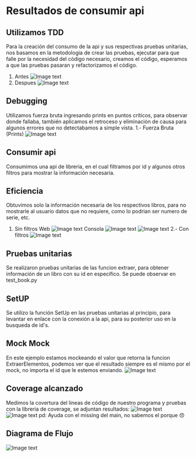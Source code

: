 # Resultados de consumir api 

## Utilizamos TDD
Para la creación del consumo de la api y sus respectivas pruebas unitarias, nos basamos en la metodologia de crear las pruebas, ejecutar para que falle por la necesidad del código necesario, creamos el código, esperamos a que las pruebas pasaran y refactorizamos el código.
1. Antes
![Image text](https://github.com/carlostrejo2308org/proyecto-api-equipo1/blob/main/images/Screenshot%20from%202022-04-22%2001-49-08.png)
2. Despues
![Image text](https://github.com/carlostrejo2308org/proyecto-api-equipo1/blob/main/images/MicrosoftTeams-image%20(1).png)
## Debugging
Utilizamos fuerza bruta ingresando prints en puntos críticos, para observar donde fallaba, también aplicamos el retroceso y eliminación de causa para algunos errores que no detectabamos a simple vista.
1.- Fuerza Bruta (Prints)
![Image text](https://github.com/carlostrejo2308org/proyecto-api-equipo1/blob/main/images/Screenshot%20from%202022-04-22%2001-05-42.png)

## Consumir api
Consumimos una api de libreria, en el cual filtramos por id y algunos otros filtros para mostrar la información necesaria.

## Eficiencia
Obtuvimos solo la información necesaria de los respectivos libros, para no mostrarle al usuario datos que no requiere, como lo podrian ser numero de serie, etc.
1. Sin filtros
Web
![Image text](https://github.com/carlostrejo2308org/proyecto-api-equipo1/blob/main/images/Screenshot%20from%202022-04-22%2001-02-52.png)
Consola
![Image text](https://github.com/carlostrejo2308org/proyecto-api-equipo1/blob/main/images/Screenshot%20from%202022-04-22%2001-21-26.png)
![Image text](https://github.com/carlostrejo2308org/proyecto-api-equipo1/blob/main/images/Screenshot%20from%202022-04-22%2001-31-09.png)
2.- Con filtros
![Image text](https://github.com/carlostrejo2308org/proyecto-api-equipo1/blob/main/images/Screenshot%20from%202022-04-22%2001-04-39.png)

## Pruebas unitarias
Se realizaron pruebas unitarias de las funcion extraer, para obtener información de un libro con su id en especifico.
Se puede observar en test_book.py

## SetUP
Se utilizo la función SetUp en las pruebas unitarias al principio, para levantar en enlace con la conexión a la api, para su posterior uso en la busqueda de id's.

## Mock Mock
En este ejemplo estamos mockeando el valor que retorna la funcion ExtraerElementos, podemos ver que el resultado siempre es el mismo por el mock, no importa el id que le estemos enviando.
![Image text](https://github.com/carlostrejo2308org/proyecto-api-equipo1/blob/main/images/MicrosoftTeams-image%20(2).png)

## Coverage alcanzado
Medimos la covertura del lineas de código de nuestro programa y pruebas con la libreria de coverage, se adjuntan resultados:
![Image text](https://github.com/carlostrejo2308org/proyecto-api-equipo1/blob/main/images/MicrosoftTeams-image%20(3).png)
![Image text](https://github.com/carlostrejo2308org/proyecto-api-equipo1/blob/main/images/MicrosoftTeams-image%20(4).png)
pd: Ayuda con el missing del main, no sabemos el porque 😞

## Diagrama de Flujo
![Image text](https://github.com/carlostrejo2308org/proyecto-api-equipo1/blob/main/images/DiagramaFlujoApi.png)

